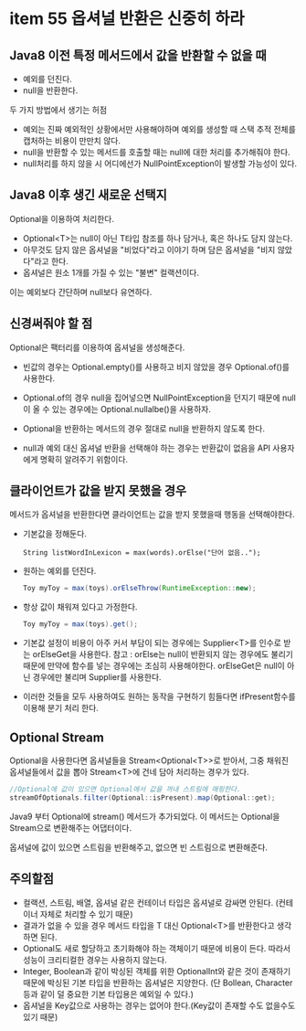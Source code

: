 # item 55 옵셔널 반환은 신중히 하라

## Java8 이전 특정 메서드에서 값을 반환할 수 없을 때

- 예외를 던진다.
- null을 반환한다.

두 가지 방법에서 생기는 허점

- 예외는 진짜 예외적인 상황에서만 사용해야하며 예외를 생성할 때 스택 추적 전체를 캡처하는 비용이 만만치 않다.
- null을 반환할 수 있는 메서드를 호출할 때는 null에 대한 처리를 추가해줘야 한다.
- null처리를 하지 않을 시 어디에선가 NullPointException이 발생할 가능성이 있다.

## Java8 이후 생긴 새로운 선택지

Optional을 이용하여 처리한다.

- Optional\<T>는 null이 아닌 T타입 참조를 하나 담거나, 혹은 하나도 담지 않는다.
- 아무것도 담지 않은 옵셔널을 "비었다"라고 이야기 하며 담은 옵셔널을 "비지 않았다"라고 한다.
- 옵셔널은 원소 1개를 가질 수 있는 "불변" 컬랙션이다.

이는 예외보다 간단하며 null보다 유연하다.

## 신경써줘야 할 점

Optional은 팩터리를 이용하여 옵셔널을 생성해준다.

- 빈값의 경우는 Optional.empty()를 사용하고 비지 않았을 경우 Optional.of()를 사용한다.

- Optional.of의 경우 null을 집어넣으면 NullPointException을 던지기 때문에 null이 올 수 있는 경우에는 Optional.nullalbe()을 사용하자.

- Optional을 반환하는 메서드의 경우 절대로 null을 반환하지 않도록 한다.
- null과 예외 대신 옵셔널 반환을 선택해야 하는 경우는 반환값이 없음을 API 사용자에게 명확히 알려주기 위함이다.

## 클라이언트가 값을 받지 못했을 경우

메서드가 옵셔널을 반환한다면 클라이언트는 값을 받지 못했을때 행동을 선택해야한다.

- 기본값을 정해둔다.

  ```
  String listWordInLexicon = max(words).orElse("단어 없음..");
  ```

- 원하는 예외를 던진다.

  ```java
  Toy myToy = max(toys).orElseThrow(RuntimeException::new);
  ```

- 항상 값이 채워져 있다고 가정한다.

  ```java
  Toy myToy = max(toys).get();
  ```

- 기본값 설정이 비용이 아주 커서 부담이 되는 경우에는 Supplier\<T>를 인수로 받는 orElseGet을 사용한다.
  참고 : orElse는 null이 반환되지 않는 경우에도 불리기 때문에 만약에 함수를 넣는 경우에는 조심히 사용해야한다. orElseGet은 null이 아닌 경우에만 불리며 Supplier를 사용한다.

- 이러한 것들을 모두 사용하여도 원하는 동작을 구현하기 힘들다면 ifPresent함수를 이용해 분기 처리 한다.

## Optional Stream

Optional을 사용한다면 옵셔널들을 Stream\<Optional\<T>>로 받아서, 그중 채워진 옵셔널들에서 값을 뽑아 Stream\<T>에 건네 담아 처리하는 경우가 있다.

```java
//Optional에 값이 있으면 Optional에서 값을 꺼내 스트림에 매핑한다.
streamOfOptionals.filter(Optional::isPresent).map(Optional::get);
```

Java9 부터 Optional에 stream() 메서드가 추가되었다. 이 메서드는 Optional을 Stream으로 변환해주는 어댑터이다.

옵셔널에 값이 있으면 스트림을 반환해주고, 없으면 빈 스트림으로 변환해준다.

## 주의할점

- 컬랙션, 스트림, 배열, 옵셔널 같은 컨테이너 타입은 옵셔널로 감싸면 안된다.
  (컨테이너 자체로 처리할 수 있기 때문)
- 결과가 없을 수 있을 경우 메서드 타입을 T 대신 Optional\<T>를 반환한다고 생각하면 된다.
- Optional도 새로 할당하고 초기화해야 하는 객체이기 때문에 비용이 든다. 따라서 성능이 크리티컬한 경우는 사용하지 않는다.
- Integer, Boolean과 같이 박싱된 객체를 위한 OptionalInt와 같은 것이 존재하기 때문에 박싱된 기본 타입을 반환하는 옵셔널은 지양한다.
  (단 Bollean, Character 등과 같이 덜 중요한 기본 타입용은 예외일 수 있다.)
- 옵셔널을 Key값으로 사용하는 경우는 없어야 한다.(Key값이 존재할 수도 없을수도 있기 때문) 


